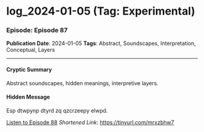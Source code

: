 # log_2024-01-05 (Tag: Experimental)

### Episode: Episode 87

**Publication Date**: 2024-01-05
**Tags**: Abstract, Soundscapes, Interpretation, Conceptual, Layers

---

#### Cryptic Summary
Abstract soundscapes, hidden meanings, interpretive layers.

#### Hidden Message
Esp dtwpynp dtyrd zq qzcrzeepy elwpd.

[Listen to Episode 88](https://tinyurl.com/mrxzbhw7)
*Shortened Link*: https://tinyurl.com/mrxzbhw7
